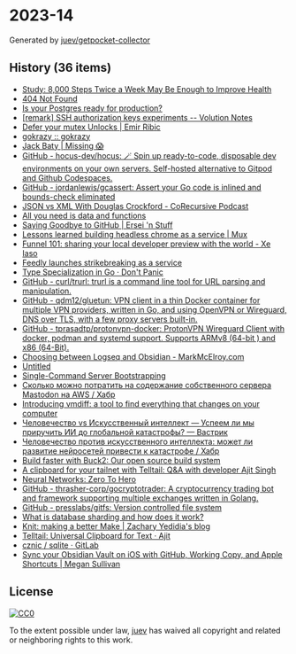 # 2023-14

Generated by [juev/getpocket-collector](https://github.com/juev/getpocket-collector)

## History (36 items)

- [Study: 8,000 Steps Twice a Week May Be Enough to Improve Health](https://www.prevention.com/health/a43453914/8000-steps-walking-for-health-study/)
- [404 Not Found](https://susam.net/maze/mastering-emacs-together.html)
- [Is your Postgres ready for production?](https://www.crunchydata.com/blog/is-your-postgres-ready-for-production)
- [[remark] SSH authorization keys experiments -- Volution Notes](https://notes.volution.ro/v1/2023/04/remarks/eb5109f6/)
- [Defer your mutex Unlocks | Emir Ribic](https://www.ribice.ba/defer-mutex-unlocks/)
- [gokrazy :: gokrazy](https://gokrazy.org)
- [Jack Baty | Missing 😱](https://baty.net/2023/my-read-later-service-is-made-of-paper/)
- [GitHub - hocus-dev/hocus: 🪄 Spin up ready-to-code, disposable dev environments on your own servers. Self-hosted alternative to Gitpod and Github Codespaces.](https://github.com/hocus-dev/hocus)
- [GitHub - jordanlewis/gcassert: Assert your Go code is inlined and bounds-check eliminated](https://github.com/jordanlewis/gcassert)
- [JSON vs XML With Douglas Crockford - CoRecursive Podcast](https://corecursive.com/json-vs-xml-douglas-crockford/)
- [All you need is data and functions](https://mckayla.blog/posts/all-you-need-is-data-and-functions.html)
- [Saying Goodbye to GitHub | Ersei 'n Stuff](https://ersei.net/en/blog/bye-bye-github)
- [Lessons learned building headless chrome as a service | Mux](https://www.mux.com/blog/lessons-learned-building-headless-chrome-as-a-service)
- [Funnel 101: sharing your local developer preview with the world - Xe Iaso](https://xeiaso.net/blog/tailscale-funnel-101/)
- [Feedly launches strikebreaking as a service](https://newsletter.mollywhite.net/p/feedly-launches-strikebreaking-as)
- [Type Specialization in Go · Don't Panic](https://commaok.xyz/post/type_specialization/)
- [GitHub - curl/trurl: trurl is a command line tool for URL parsing and manipulation.](https://github.com/curl/trurl)
- [GitHub - qdm12/gluetun: VPN client in a thin Docker container for multiple VPN providers, written in Go, and using OpenVPN or Wireguard, DNS over TLS, with a few proxy servers built-in.](https://github.com/qdm12/gluetun)
- [GitHub - tprasadtp/protonvpn-docker: ProtonVPN Wireguard Client with docker, podman and systemd support. Supports ARMv8 (64-bit ) and x86 (64-Bit).](https://github.com/tprasadtp/protonvpn-docker)
- [Choosing between Logseq and Obsidian - MarkMcElroy.com](https://markmcelroy.com/choosing-between-logseq-and-obsidian/)
- [Untitled](https://strongboxsafe.com/updates/the-most-secure-password-manager-now-available-on-macos-strongbox-zero)
- [Single-Command Server Bootstrapping](https://galowicz.de/2023/04/05/single-command-server-bootstrap/)
- [Сколько можно потратить на содержание собственного сервера Mastodon на AWS / Хабр](https://habr.com/ru/companies/ruvds/articles/727100/)
- [Introducing vmdiff: a tool to find everything that changes on your computer](https://community.atlassian.com/t5/Trust-Security-articles/Introducing-vmdiff-a-tool-to-find-everything-that-changes-on/ba-p/2321969)
- [Человечество vs Искусственный интеллект — Успеем ли мы приручить ИИ до глобальной катастрофы? — Вастрик](https://vas3k.blog/blog/ai_alignment/)
- [Человечество против искусственного интеллекта: может ли развитие нейросетей привести к катастрофе / Хабр](https://habr.com/ru/companies/ods/articles/727158/)
- [Build faster with Buck2: Our open source build system](https://engineering.fb.com/2023/04/06/open-source/buck2-open-source-large-scale-build-system/)
- [A clipboard for your tailnet with Telltail: Q&A with developer Ajit Singh](https://tailscale.dev/blog/telltail-universal-clipboard-ajit-singh-interview)
- [Neural Networks: Zero To Hero](https://karpathy.ai/zero-to-hero.html)
- [GitHub - thrasher-corp/gocryptotrader: A cryptocurrency trading bot and framework supporting multiple exchanges written in Golang.](https://github.com/thrasher-corp/gocryptotrader)
- [GitHub - presslabs/gitfs: Version controlled file system](https://github.com/presslabs/gitfs)
- [What is database sharding and how does it work?](https://planetscale.com/blog/what-is-database-sharding-and-how-does-it-work)
- [Knit: making a better Make | Zachary Yedidia's blog](https://zyedidia.github.io/blog/posts/3-knit-better-make/)
- [Telltail: Universal Clipboard for Text · Ajit](https://hemarkable.com/prose/telltail)
- [cznic / sqlite · GitLab](https://gitlab.com/cznic/sqlite)
- [Sync your Obsidian Vault on iOS with GitHub, Working Copy, and Apple Shortcuts | Megan Sullivan](https://meganesulli.com/blog/sync-obsidian-vault-iphone-ipad/)

## License

[![CC0](https://mirrors.creativecommons.org/presskit/buttons/88x31/svg/cc-zero.svg)](https://creativecommons.org/publicdomain/zero/1.0/)

To the extent possible under law, [juev](https://github.com/juev) has waived all copyright and related or neighboring rights to this work.
